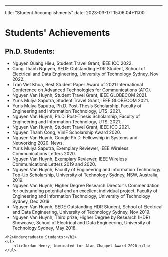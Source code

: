 ---
title: "Student Accomplishments"
date: 2023-03-17T15:06:04+11:00


<html>
<head>
    <title>Students' Achievements</title>
</head>
<body>
    <h1>Students' Achievements</h1>
    <h2>Ph.D. Students:</h2>
    <ul>
        <li>Nguyen Quang Hieu, Student Travel Grant, IEEE ICC 2022.</li>
        <li>Cong Thanh Nguyen, SEDE Outstanding HDR Student, School of Electrical and Data Engineering, University of Technology Sydney, Nov 2022.</li>
        <li>Tran Viet Khoa, Best Student Paper Award of 2021 International Conference on Advanced Technologies for Communications (ATC).</li>
        <li>Nguyen Van Huynh, Student Travel Grant, IEEE GLOBECOM 2021.</li>
        <li>Yuris Mulya Saputra, Student Travel Grant, IEEE GLOBECOM 2021.</li>
        <li>Yuris Mulya Saputra, Ph.D. Post-Thesis Scholarship, Faculty of Engineering and Information Technology, UTS, 2021.</li>
        <li>Nguyen Van Huynh, Ph.D. Post-Thesis Scholarship, Faculty of Engineering and Information Technology, UTS, 2021.</li>
        <li>Nguyen Van Huynh, Student Travel Grant, IEEE ICC 2021.</li>
        <li>Nguyen Thanh Cong, VinIF Scholarship Award 2020.</li>
        <li>Nguyen Van Huynh, Google Ph.D. Fellowship in Systems and Networking 2020. News.</li>
        <li>Yuris Mulya Saputra, Exemplary Reviewer, IEEE Wireless Communications Letters 2020.</li>
        <li>Nguyen Van Huynh, Exemplary Reviewer, IEEE Wireless Communications Letters 2019 and 2020.</li>
        <li>Nguyen Van Huynh, Faculty of Engineering and Information Technology Top-Up Scholarship, University of Technology Sydney, NSW, Australia, 2019.</li>
        <li>Nguyen Van Huynh, Higher Degree Research Director's Commendation for outstanding potential and an excellent individual project, Faculty of Engineering and Information Technology, University of Technology Sydney, Dec 2019.</li>
        <li>Nguyen Van Huynh, SEDE Outstanding HDR Student, School of Electrical and Data Engineering, University of Technology Sydney, Nov 2019.</li>
        <li>Nguyen Van Huynh, Third prize, Higher Degree by Research (HDR) Showcase, School of Electrical and Data Engineering, University of Technology Sydney, May 2018.</li>
    </ul>

    <h2>Undergraduate Students:</h2>
    <ul>
        <li>Jordan Henry, Nominated for Alan Chappel Award 2020.</li>
    </ul>
</body>
</html>